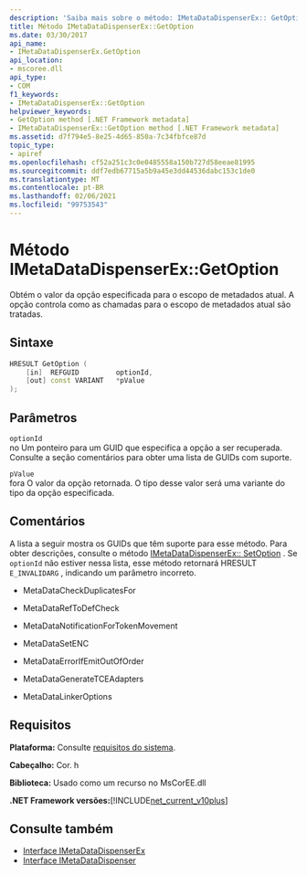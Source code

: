 ```yaml
---
description: 'Saiba mais sobre o método: IMetaDataDispenserEx:: GetOption'
title: Método IMetaDataDispenserEx::GetOption
ms.date: 03/30/2017
api_name:
- IMetaDataDispenserEx.GetOption
api_location:
- mscoree.dll
api_type:
- COM
f1_keywords:
- IMetaDataDispenserEx::GetOption
helpviewer_keywords:
- GetOption method [.NET Framework metadata]
- IMetaDataDispenserEx::GetOption method [.NET Framework metadata]
ms.assetid: d7f794e5-8e25-4d65-850a-7c34fbfce87d
topic_type:
- apiref
ms.openlocfilehash: cf52a251c3c0e0485558a150b727d58eeae81995
ms.sourcegitcommit: ddf7edb67715a5b9a45e3dd44536dabc153c1de0
ms.translationtype: MT
ms.contentlocale: pt-BR
ms.lasthandoff: 02/06/2021
ms.locfileid: "99753543"
---
```

# <a name="imetadatadispenserexgetoption-method"></a>Método IMetaDataDispenserEx::GetOption

Obtém o valor da opção especificada para o escopo de metadados atual. A opção controla como as chamadas para o escopo de metadados atual são tratadas.  
  
## <a name="syntax"></a>Sintaxe  
  
```cpp  
HRESULT GetOption (  
    [in]  REFGUID         optionId,
    [out] const VARIANT   *pValue  
);  
```  
  
## <a name="parameters"></a>Parâmetros  

 `optionId`  
 no Um ponteiro para um GUID que especifica a opção a ser recuperada. Consulte a seção comentários para obter uma lista de GUIDs com suporte.  
  
 `pValue`  
 fora O valor da opção retornada. O tipo desse valor será uma variante do tipo da opção especificada.  
  
## <a name="remarks"></a>Comentários  

 A lista a seguir mostra os GUIDs que têm suporte para esse método. Para obter descrições, consulte o método [IMetaDataDispenserEx:: SetOption](imetadatadispenserex-setoption-method.md) . Se `optionId` não estiver nessa lista, esse método retornará HRESULT `E_INVALIDARG` , indicando um parâmetro incorreto.  
  
- MetaDataCheckDuplicatesFor  
  
- MetaDataRefToDefCheck  
  
- MetaDataNotificationForTokenMovement  
  
- MetaDataSetENC  
  
- MetaDataErrorIfEmitOutOfOrder  
  
- MetaDataGenerateTCEAdapters  
  
- MetaDataLinkerOptions  
  
## <a name="requirements"></a>Requisitos  

 **Plataforma:** Consulte [requisitos do sistema](../../get-started/system-requirements.md).  
  
 **Cabeçalho:** Cor. h  
  
 **Biblioteca:** Usado como um recurso no MsCorEE.dll  
  
 **.NET Framework versões:**[!INCLUDE[net_current_v10plus](../../../../includes/net-current-v10plus-md.md)]  
  
## <a name="see-also"></a>Consulte também

- [Interface IMetaDataDispenserEx](imetadatadispenserex-interface.md)
- [Interface IMetaDataDispenser](imetadatadispenser-interface.md)
